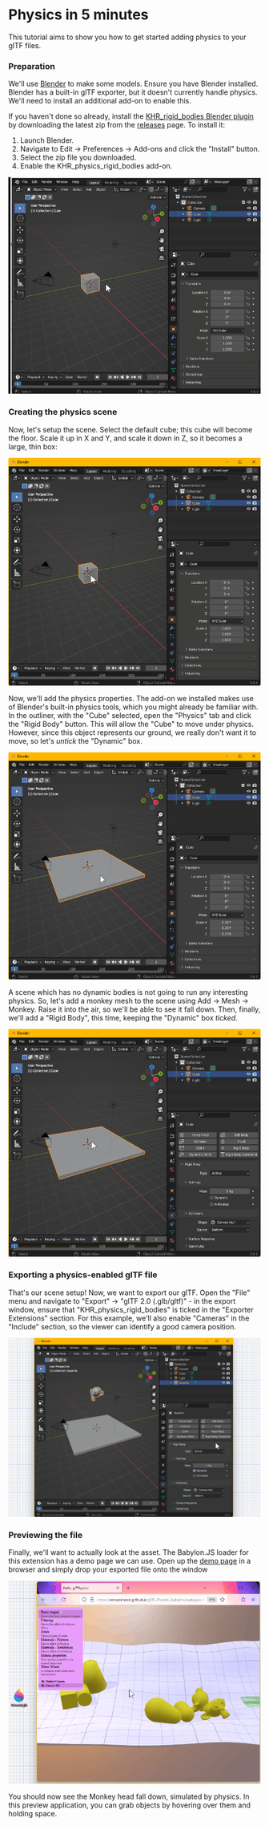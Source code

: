 # Physics in 5 minutes

This tutorial aims to show you how to get started adding physics to your glTF files.

### Preparation

We'll use [Blender](https://www.blender.org) to make some models. Ensure you have Blender installed. Blender has a built-in glTF exporter, but it doesn't currently handle physics. We'll need to install an additional add-on to enable this.

If you haven't done so already, install the [KHR_rigid_bodies Blender plugin](https://github.com/eoineoineoin/glTF_Physics_Blender_Exporter) by downloading the latest zip from the [releases](https://github.com/eoineoineoin/glTF_Physics_Blender_Exporter/releases/) page. To install it:

1. Launch Blender.
2. Navigate to Edit → Preferences → Add-ons and click the "Install" button.
3. Select the zip file you downloaded.
4. Enable the KHR\_physics\_rigid\_bodies add-on.

![Addon installation process](images/PluginInstall.gif)

### Creating the physics scene
Now, let's setup the scene. Select the default cube; this cube will become the floor. Scale it up in X and Y, and scale it down in Z, so it becomes a large, thin box:

![Sizing the floor](images/FloorSizing.gif)

Now, we'll add the physics properties. The add-on we installed makes use of Blender's built-in physics tools, which you might already be familiar with. In the outliner, with the "Cube" selected, open the "Physics" tab and click the "Rigid Body" button. This will allow the "Cube" to move under physics. However, since this object represents our ground, we really don't want it to move, so let's _untick_ the "Dynamic" box.

![Adding physics to the floor](images/FloorPhysics.gif)

A scene which has no dynamic bodies is not going to run any interesting physics. So, let's add a monkey mesh to the scene using Add → Mesh → Monkey. Raise it into the air, so we'll be able to see it fall down. Then, finally, we'll add a "Rigid Body", this time, keeping the "Dynamic" box _ticked_.

![Adding physics to the Suzanne](images/SuzannePhysics.gif)

### Exporting a physics-enabled glTF file
That's our scene setup! Now, we want to export our glTF. Open the "File" menu and navigate to "Export" → "glTF 2.0 (.glb/gltf)" - in the export window, ensure that "KHR\_physics\_rigid\_bodies" is ticked in the "Exporter Extensions" section. For this example, we'll also enable "Cameras" in the "Include" section, so the viewer can identify a good camera position.

![Exporting the glTF file](images/Exporting.gif)


### Previewing the file

Finally, we'll want to actually look at the asset. The Babylon.JS loader for this extension has a demo page we can use. Open up the [demo page](https://eoineoineoin.github.io/glTF_Physics_Babylon/packages/demo/dist/) in a browser and simply drop your exported file onto the window

![Previewing the glTF file](images/Previewing.gif)

You should now see the Monkey head fall down, simulated by physics. In this preview application, you can grab objects by hovering over them and holding space.
